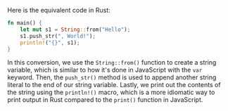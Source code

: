 Here is the equivalent code in Rust:

```rust
fn main() {
    let mut s1 = String::from("Hello");
    s1.push_str(", World!");
    println!("{}", s1);
}
```

In this conversion, we use the `String::from()` function to create a string variable, which is similar to how it's done in JavaScript with the `var` keyword. Then, the `push_str()` method is used to append another string literal to the end of our string variable. Lastly, we print out the contents of the string using the `println!()` macro, which is a more idiomatic way to print output in Rust compared to the `print()` function in JavaScript.
